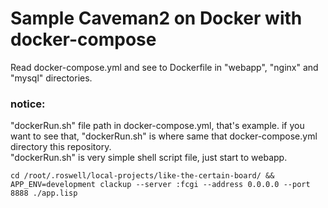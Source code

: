 # Sample Caveman2 on Docker with docker-compose

Read docker-compose.yml and see to Dockerfile in "webapp", "nginx" and "mysql" directories.  


### notice:  

"dockerRun.sh" file path in docker-compose.yml, that's example. if you want to see that, "dockerRun.sh" is where same that docker-compose.yml directory this repository.  
"dockerRun.sh" is very simple shell script file, just start to webapp.  
```
cd /root/.roswell/local-projects/like-the-certain-board/ && APP_ENV=development clackup --server :fcgi --address 0.0.0.0 --port 8888 ./app.lisp
```
